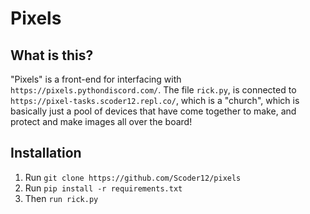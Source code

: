 # Pixels

## What is this?
"Pixels" is a front-end for interfacing with `https://pixels.pythondiscord.com/`. The file `rick.py`, is connected to `https://pixel-tasks.scoder12.repl.co/`, which is a "church", which is basically just a pool of devices that have come together to make, and protect and make images all over the board!


## Installation
1. Run `git clone https://github.com/Scoder12/pixels`
2. Run `pip install -r requirements.txt`
3. Then `run rick.py`
